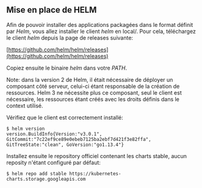 ## Mise en place de HELM

Afin de pouvoir installer des applications packagées dans le format définit par *Helm*, vous allez installer le client *helm* en local/. Pour cela, téléchargez le client *helm* depuis la page de releases suivante:

[https://github.com/helm/helm/releases](https://github.com/helm/helm/releases)

Copiez ensuite le binaire *helm* dans votre *PATH*.

Note: dans la version 2 de Helm, il était nécessaire de déployer un composant côté serveur, celui-ci étant responsable de la création de ressources. Helm 3 ne nécessite plus ce composant, seul le client est nécessaire, les ressources étant créés avec les droits définis dans le context utilisé.

Vérifiez que le client est correctement installé:

```
$ helm version
version.BuildInfo{Version:"v3.0.1", GitCommit:"7c22ef9ce89e0ebeb7125ba2ebf7d421f3e82ffa", GitTreeState:"clean", GoVersion:"go1.13.4"}
```

Installez ensuite le repository officiel contenant les charts stable, aucun reposity n'étant configuré par défaut:

```
$ helm repo add stable https://kubernetes-charts.storage.googleapis.com
```
